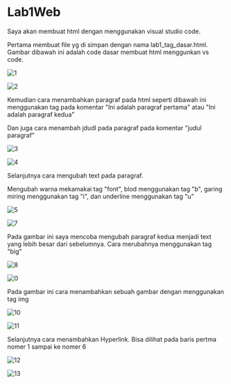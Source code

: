 # Lab1Web

Saya akan membuat html dengan menggunakan visual studio code.

Pertama membuat file yg di simpan dengan nama lab1_tag_dasar.html. Gambar dibawah ini adalah code dasar membuat html menggunkan vs code.

![1](https://user-images.githubusercontent.com/81820997/113430834-0f74eb00-9405-11eb-9a14-191c1818ba1f.PNG)

![2](https://user-images.githubusercontent.com/81820997/113430873-1d2a7080-9405-11eb-83eb-ae7323bf93db.PNG)

Kemudian cara menambahkan paragraf pada html seperti dibawah ini menggunakan tag pada komentar "Ini adalah paragraf pertama" atau "Ini adalah paragraf kedua"

Dan juga cara menambah jdudl pada paragraf pada komentar "judul paragraf"

![3](https://user-images.githubusercontent.com/81820997/113434331-f2431b00-940a-11eb-96cf-5bd30693a6d6.PNG)


![4](https://user-images.githubusercontent.com/81820997/113434476-3e8e5b00-940b-11eb-8b8c-e250cbd80340.PNG)

Selanjutnya cara mengubah text pada paragraf.

Mengubah warna mekamakai tag "font", blod menggunakan tag "b", garing miring menggunakan tag "i", dan underline menggunakan tag "u"

![5](https://user-images.githubusercontent.com/81820997/113434824-d9873500-940b-11eb-8bce-569b2e3ce229.PNG)


![7](https://user-images.githubusercontent.com/81820997/113434958-17845900-940c-11eb-873a-08624d45c15d.PNG)

Pada gambar ini saya mencoba mengubah paragraf kedua menjadi text yang lebih besar dari sebelumnya. Cara merubahnya menggunakan tag "big"

![8](https://user-images.githubusercontent.com/81820997/113435358-d0e32e80-940c-11eb-86e9-a186ba26afc1.PNG)

![0](https://user-images.githubusercontent.com/81820997/113435498-21f32280-940d-11eb-8dcf-7fb28c8bd126.PNG)

Pada gambar ini cara menambahkan sebuah gambar dengan menggunakan tag img

![10](https://user-images.githubusercontent.com/81820997/113435773-acd41d00-940d-11eb-8515-a0e1ea316887.PNG)

![11](https://user-images.githubusercontent.com/81820997/113435780-afcf0d80-940d-11eb-8ddc-d4ccc6bc65d1.PNG)

Selanjutnya cara menambahkan Hyperlink. Bisa dilihat pada baris pertma nomer 1 sampai ke nomer 6

![12](https://user-images.githubusercontent.com/81820997/113436208-82cf2a80-940e-11eb-96b6-d89d17fcee2f.PNG)

![13](https://user-images.githubusercontent.com/81820997/113436212-85318480-940e-11eb-9064-9f3e987f13ae.PNG)
